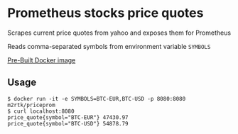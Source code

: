 # Prometheus stocks price quotes

Scrapes current price quotes from yahoo and exposes them for Prometheus

Reads comma-separated symbols from environment variable `SYMBOLS`

[Pre-Built Docker image](https://hub.docker.com/repository/docker/m2rtk/priceprom)

## Usage

```
$ docker run -it -e SYMBOLS=BTC-EUR,BTC-USD -p 8080:8080 m2rtk/priceprom
$ curl localhost:8080
price_quote{symbol="BTC-EUR"} 47430.97
price_quote{symbol="BTC-USD"} 54878.79
```